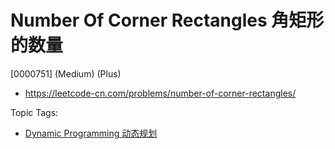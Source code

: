 # Number Of Corner Rectangles 角矩形的数量

[0000751] (Medium) (Plus)

- https://leetcode-cn.com/problems/number-of-corner-rectangles/

Topic Tags:

- [Dynamic Programming 动态规划](https://leetcode-cn.com/tag/dynamic-programming/)
